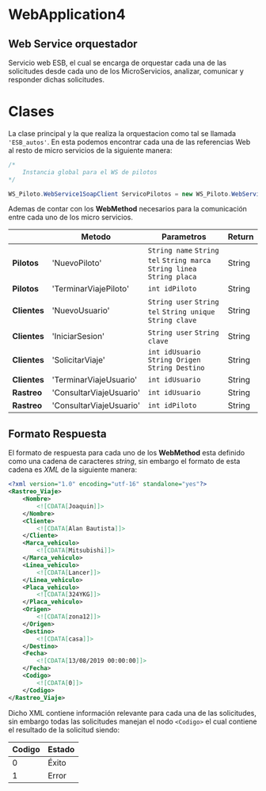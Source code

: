 # WebApplication4
## Web Service orquestador 

Servicio web ESB, el cual se encarga de orquestar cada una de las solicitudes desde cada uno de los MicroServicios, analizar, comunicar y responder dichas solicitudes.


# Clases

La clase principal y la que realiza la orquestacion como tal se llamada `'ESB_autos'`. En esta podemos encontrar cada una de las referencias Web al resto de micro servicios de la siguiente manera: 

```csharp
/*
	Instancia global para el WS de pilotos
*/

WS_Piloto.WebService1SoapClient ServicoPilotos = new WS_Piloto.WebService1SoapClient();

```
Ademas de contar con los **WebMethod** necesarios para la comunicación entre cada uno de los micro servicios.  

|           |Metodo			|Parametros			| Return		|
|-----------|---------------|--------------------|--------------|
|**Pilotos**	|'NuevoPiloto'	|`String name` `String tel` `String marca` `String linea` `String placa`            | String
|**Pilotos**	|'TerminarViajePiloto'	|`int idPiloto`            | String
|**Clientes**	|'NuevoUsuario'	|`String user` `String tel` `String unique` `String clave`            | String
|**Clientes**	|'IniciarSesion'	|`String user` `String clave`            | String
|**Clientes**	|'SolicitarViaje'	|`int idUsuario` `String Origen` `String Destino`            | String
|**Clientes**	|'TerminarViajeUsuario'	|`int idUsuario`            | String
|**Rastreo**	|'ConsultarViajeUsuario'	|`int idUsuario`            | String
|**Rastreo**	|'ConsultarViajeUsuario'	|`int idPiloto`            | String


## Formato Respuesta

El formato de respuesta para cada uno de los **WebMethod** esta definido como una cadena de caracteres _string_, sin embargo el formato de esta cadena es _XML_ de la siguiente manera:

```xml
<?xml version="1.0" encoding="utf-16" standalone="yes"?>
<Rastreo_Viaje>
	<Nombre>
		<![CDATA[Joaquin]]>
	</Nombre>
	<Cliente>
		<![CDATA[Alan Bautista]]>
	</Cliente>
	<Marca_vehiculo>
		<![CDATA[Mitsubishi]]>
	</Marca_vehiculo>
	<Linea_vehiculo>
		<![CDATA[Lancer]]>
	</Linea_vehiculo>
	<Placa_vehiculo>
		<![CDATA[324YKG]]>
	</Placa_vehiculo>
	<Origen>
		<![CDATA[zona12]]>
	</Origen>
	<Destino>
		<![CDATA[casa]]>
	</Destino>
	<Fecha>
		<![CDATA[13/08/2019 00:00:00]]>
	</Fecha>
	<Codigo>
		<![CDATA[0]]>
	</Codigo>
</Rastreo_Viaje>
```

Dicho XML contiene información relevante para cada una de las solicitudes, sin embargo todas las solicitudes manejan el nodo ```<Codigo>``` el cual contiene el resultado de la solicitud siendo:

|Codigo |Estado|
|-------|------|
|0		| Éxito|
|1		| Error|


